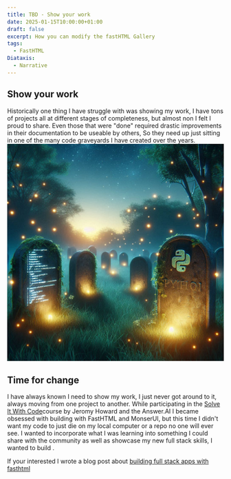 ```yaml
---
title: TBD - Show your work
date: 2025-01-15T10:00:00+01:00
draft: false
excerpt: How you can modify the fastHTML Gallery
tags:
  - FastHTML
Diataxis:
  - Narrative
---
```


## Show your work

Historically one thing I have struggle with was showing my work, I have tons of projects all at different stages of completeness, but almost non I felt I proud to share. Even those that were "done" required drastic improvements in their documentation to be useable by others, So they need up just sitting in one of the many code graveyards I have created over the years. ![code graveyard](/public/images/code_graveyard.jpg)
## Time for change

I have always known I need to show my work, I just never got around to it, always moving from one project to another.  While participating in the [Solve It With Code](https://solveit.fast.ai/)course by Jeromy Howard and the Answer.AI I became obsessed with building with FastHTML and MonserUI, but this time I didn't want my code to just die on my local computer or a repo no one will ever see. I wanted to incorporate what I was learning into something I could share with the community as well as showcase my new full stack skills, I wanted to build . 


If your interested I wrote a blog post about [building full stack apps with fasthtml](posts/full-stack.md) 